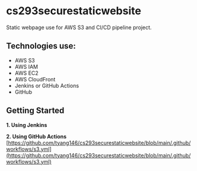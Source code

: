 # cs293securestaticwebsite

Static webpage use for AWS S3 and CI/CD pipeline project.

## Technologies use:
- AWS S3
- AWS IAM
- AWS EC2
- AWS CloudFront
- Jenkins or GitHub Actions
- GitHub

## Getting Started
**1. Using Jenkins**

**2. Using GitHub Actions**
   [https://github.com/tyang146/cs293securestaticwebsite/blob/main/.github/workflows/s3.yml](https://github.com/tyang146/cs293securestaticwebsite/blob/main/.github/workflows/s3.yml)

